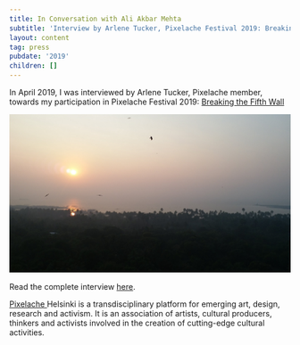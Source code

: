 ```yaml
---
title: In Conversation with Ali Akbar Mehta
subtitle: 'Interview by Arlene Tucker, Pixelache Festival 2019: Breaking the Fifth Wall'
layout: content
tag: press
pubdate: '2019'
children: []
---
```

In April 2019, I was interviewed by Arlene Tucker, Pixelache member, towards my participation in Pixelache Festival 2019: [Breaking the Fifth Wall](https://www.pixelache.ac/festivals/breaking5thwall)

![](/assets/img/20180104_174708.jpg)

Read the complete interview [here](https://www.pixelache.ac/posts/conversation-with-ali-akbar-mehta).



[Pixelache ](https://www.pixelache.ac/)Helsinki is a transdisciplinary platform for emerging art, design, research and activism. It is an association of artists, cultural producers, thinkers and activists involved in the creation of cutting-edge cultural activities.
